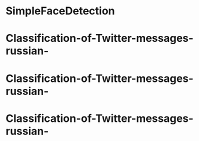 # SimpleFaceDetection
# Classification-of-Twitter-messages-russian-
# Classification-of-Twitter-messages-russian-
# Classification-of-Twitter-messages-russian-
